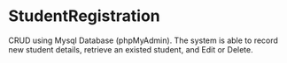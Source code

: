 # StudentRegistration
CRUD using Mysql Database (phpMyAdmin).
The system is able to record new student details, retrieve an existed student, and Edit or Delete.
